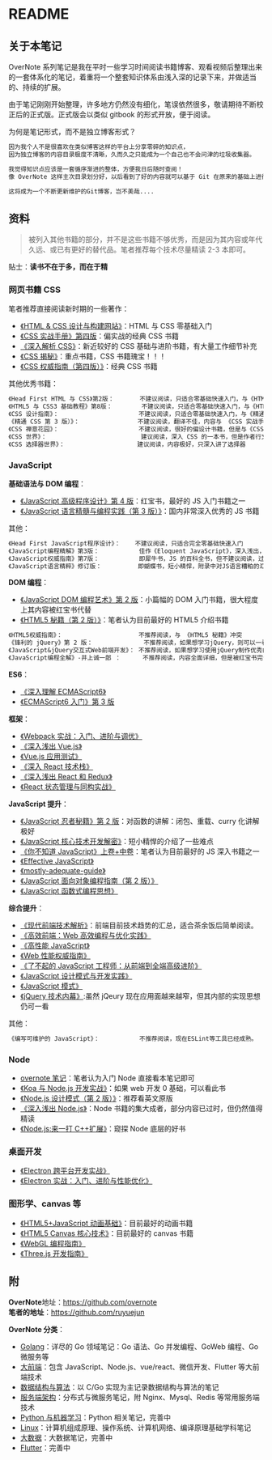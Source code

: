 # README

## 关于本笔记

OverNote 系列笔记是我在平时一些学习时间阅读书籍博客、观看视频后整理出来的一套体系化的笔记，着重将一个整套知识体系由浅入深的记录下来，并做适当的、持续的扩展。

由于笔记刚刚开始整理，许多地方仍然没有细化，笔误依然很多，敬请期待不断校正后的正式版。正式版会以类似 gitbook 的形式开放，便于阅读。

为何是笔记形式，而不是独立博客形式？

```txt
因为我个人不是很喜欢在类似博客这样的平台上分享零碎的知识点，
因为独立博客的内容目录极度不清晰，久而久之只能成为一个自己也不会问津的垃圾收集器。

我觉得知识点应该是一套循序渐进的整体，方便我日后随时查阅！
像 OverNote 这样主次目录划分好，以后看到了好的内容就可以基于 Git 在原来的基础上进行增删改。

这将成为一个不断更新维护的Git博客，岂不美哉....
```

## 资料

> 被列入其他书籍的部分，并不是这些书籍不够优秀，而是因为其内容或年代久远、或已有更好的替代品。笔者推荐每个技术尽量精读 2-3 本即可。

贴士：**读书不在于多，而在于精**

### 网页书籍 CSS

笔者推荐直接阅读新时期的一些著作：

- [《HTML & CSS 设计与构建网站》](https://book.douban.com/subject/21338365/)：HTML 与 CSS 零基础入门
- [《CSS 实战手册》第四版](https://book.douban.com/subject/26898555/)：偏实战的经典 CSS 书籍
- [《深入解析 CSS》](https://book.douban.com/subject/35021471/)：新近较好的 CSS 基础与进阶书籍，有大量工作细节补充
- [《CSS 揭秘》](https://book.douban.com/subject/26745943/)：重点书籍，CSS 书籍瑰宝！！！
- [《CSS 权威指南（第四版）》](https://book.douban.com/subject/33398314/)：经典 CSS 书籍

其他优秀书籍：

```txt
《Head First HTML 与 CSS》第2版：       不建议阅读，只适合零基础快速入门，与《HTML & CSS 设计与构建网站》冲突
《HTML5 与 CSS3 基础教程》第8版：        不建议阅读，只适合零基础快速入门，与《HTML & CSS 设计与构建网站》冲突
《CSS 设计指南》：                      不建议阅读，只适合零基础快速入门，与《精通 CSS》冲突
《精通 CSS 第 3 版）》：                不建议阅读，翻译不佳，内容与 《CSS 实战手册》第四版 重复。
《CSS 禅意花园》：                      不建议阅读，很好的偏设计书籍，但是与《CSS 揭秘》冲突
《CSS 世界》：                          建议阅读，深入 CSS 的一本书，但是作者行文风格较为拖沓
《CSS 选择器世界》：                    建议阅读，内容极好，只深入讲了选择器
```

### JavaScript

**基础语法与 DOM 编程**：

- [《JavaScript 高级程序设计》第 4 版](https://book.douban.com/subject/35175321/)：红宝书，最好的 JS 入门书籍之一
- [《JavaScript 语言精髓与编程实践（第 3 版）》](https://book.douban.com/subject/35085910/)：国内非常深入优秀的 JS 书籍

其他：

```txt
《Head First JavaScript程序设计》：    不建议阅读，只适合完全零基础快速入门
《JavaScript编程精解》第3版：           佳作《Eloquent JavaScript》，深入浅出，但不建议阅读，整体偏基础，翻译不佳。
《JavaScript权威指南》第7版：           即犀牛书，JS 的百科全书，但不建议阅读，过于庞大，适合作为工具书，与红宝书冲突过多
《JavaScript语言精粹》修订版：          即蝴蝶书，短小精悍，附录中对JS语言糟粕的汇总值得一看！但大多问题已被ES6相关书籍总结。
```

**DOM 编程**：

- [《JavaScript DOM 编程艺术》第 2 版](https://book.douban.com/subject/6038371/)：小篇幅的 DOM 入门书籍，很大程度上其内容被红宝书代替
- [《HTML5 秘籍（第 2 版）》](https://book.douban.com/subject/26342322/)：笔者认为目前最好的 HTML5 介绍书籍

```txt
《HTML5权威指南》：                     不推荐阅读，与 《HTML5 秘籍》冲突
《锋利的 jQuery》第 2 版：              不推荐阅读，如果想学习jQuery，则可以一看
《JavaScript&jQuery交互式Web前端开发》： 不推荐阅读，如果想学习使用jQuery制作优秀的交互式网站，则可以一看
《JavaScript编程全解》-井上诚一郎 ：      不推荐阅读，内容全面详细，但是被红宝书完全替代
```

**ES6**：

- [《深入理解 ECMAScript6》](https://book.douban.com/subject/27072230/)
- [《ECMAScript6 入门》第 3 版](https://book.douban.com/subject/27127030/)

**框架**：

- [《Webpack 实战：入门、进阶与调优》](https://book.douban.com/subject/34430881/)
- [《深入浅出 Vue.js》](https://book.douban.com/subject/32581281/)
- [《Vue.js 应用测试》](https://book.douban.com/subject/34998070/)
- [《深入 React 技术栈》](https://book.douban.com/subject/26918038/)
- [《深入浅出 React 和 Redux》](https://book.douban.com/subject/27033213/)
- [《React 状态管理与同构实战》](https://book.douban.com/subject/30290509/)

**JavaScript 提升**：

- [《JavaScript 忍者秘籍》第 2 版](https://book.douban.com/subject/30143702/)：对函数的讲解：闭包、重载、curry 化讲解极好
- [《JavaScript 核心技术开发解密》](https://book.douban.com/subject/30190189/)：短小精悍的介绍了一些难点
- [《你不知道 JavaScript》上卷+中卷](https://book.douban.com/subject/26351021/)：笔者认为目前最好的 JS 深入书籍之一
- [《Effective JavaScript》](https://book.douban.com/subject/25786138/)
- [《mostly-adequate-guide》](https://github.com/MostlyAdequate/mostly-adequate-guide)
- [《JavaScript 面向对象编程指南（第 2 版）》](https://book.douban.com/subject/26302623/)
- [《JavaScript 函数式编程思想》](https://book.douban.com/subject/30449514/)

**综合提升**：

- [《现代前端技术解析》](https://book.douban.com/subject/27021790/)：前端目前技术趋势的汇总，适合茶余饭后简单阅读。
- [《高效前端：Web 高效编程与优化实践》](https://book.douban.com/subject/30170670/)
- [《高性能 JavaScript》](https://book.douban.com/subject/5362856/)
- [《Web 性能权威指南》](https://book.douban.com/subject/25856314/)
- [《了不起的 JavaScript 工程师：从前端到全端高级进阶》](https://book.douban.com/subject/34788884/)
- [《JavaScript 设计模式与开发实践》](https://book.douban.com/subject/26382780/)
- [《JavaScript 模式》](https://book.douban.com/subject/11506062/)
- [《jQuery 技术内幕》](https://book.douban.com/subject/25823709/):虽然 jQeury 现在应用面越来越窄，但其内部的实现思想仍可一看

其他：

```txt
《编写可维护的 JavaScript》：           不推荐阅读，现在ESLint等工具已经成熟。

```

### Node

- [overnote 笔记](https://github.com/overnote/over-javascript/tree/master/04-NodeJS)：笔者认为入门 Node 直接看本笔记即可
- [《Koa 与 Node.js 开发实战》](https://book.douban.com/subject/30404722/)：如果 web 开发 0 基础，可以看此书
- [《Node.js 设计模式（第 2 版）》](https://book.douban.com/subject/30159269/)：推荐看英文原版
- [《深入浅出 Node.js》](https://book.douban.com/subject/25768396/)：Node 书籍的集大成者，部分内容已过时，但仍然值得精读
- [《Node.js:来一打 C++扩展》](https://book.douban.com/subject/30247892/)：窥探 Node 底层的好书

### 桌面开发

- [《Electron 跨平台开发实战》](https://book.douban.com/subject/34838092/)
- [《Electron 实战：入门、进阶与性能优化》](https://book.douban.com/subject/35069275/)

### 图形学、canvas 等

- [《HTML5+JavaScript 动画基础》](https://book.douban.com/subject/24744218/)：目前最好的动画书籍
- [《HTML5 Canvas 核心技术》](https://book.douban.com/subject/24533314/)：目前最好的 canvas 书籍
- [《WebGL 编程指南》](https://book.douban.com/subject/25909351/)
- [《Three.js 开发指南》](https://book.douban.com/subject/26349497/)

## 附

**OverNote**地址：<https://github.com/overnote>  
**笔者的地址**：<https://github.com/ruyuejun>

**OverNote 分类**：

- [Golang](https://github.com/overnote/over-golang)：详尽的 Go 领域笔记：Go 语法、Go 并发编程、GoWeb 编程、Go 微服务等
- [大前端](https://github.com/overnote/over-javascript)：包含 JavaScript、Node.js、vue/react、微信开发、Flutter 等大前端技术
- [数据结构与算法](https://github.com/overnote/over-algorithm)：以 C/Go 实现为主记录数据结构与算法的笔记
- [服务端架构](https://github.com/overnote/over-server)：分布式与微服务笔记，附 Nginx、Mysql、Redis 等常用服务端技术
- [Python 与机器学习](https://github.com/overnote/over-python)：Python 相关笔记，完善中
- [Linux](https://github.com/overnote/over-linux)：计算机组成原理、操作系统、计算机网络、编译原理基础学科笔记
- [大数据](https://github.com/overnote/over-bigdata)：大数据笔记，完善中
- [Flutter](https://github.com/overnote/over-flutter)：完善中
